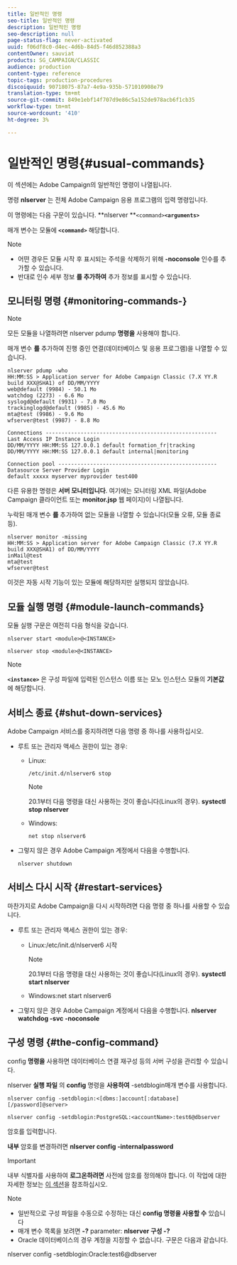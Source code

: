 ```yaml
---
title: 일반적인 명령
seo-title: 일반적인 명령
description: 일반적인 명령
seo-description: null
page-status-flag: never-activated
uuid: f06df8c0-d4ec-4d6b-84d5-f46d852388a3
contentOwner: sauviat
products: SG_CAMPAIGN/CLASSIC
audience: production
content-type: reference
topic-tags: production-procedures
discoiquuid: 90718075-87a7-4e9a-935b-571010908e79
translation-type: tm+mt
source-git-commit: 849e1ebf14f707d9e86c5a152de978acb6f1cb35
workflow-type: tm+mt
source-wordcount: '410'
ht-degree: 3%

---
```



# 일반적인 명령{#usual-commands}

이 섹션에는 Adobe Campaign의 일반적인 명령이 나열됩니다.

명령 **nlserver** 는 전체 Adobe Campaign 응용 프로그램의 입력 명령입니다.

이 명령에는 다음 구문이 있습니다. **nlserver **`<command>`****`<arguments>`****

매개 변수는 모듈에 **`<command>`** 해당합니다.

>[!NOTE]
>
>* 어떤 경우든 모듈 시작 후 표시되는 주석을 삭제하기 위해 **-noconsole** 인수를 추가할 수 있습니다.
>* 반대로 인수 세부 정보 **를 추가하여** 추가 정보를 표시할 수 있습니다.

>



## 모니터링 명령 {#monitoring-commands-}

>[!NOTE]
>
>모든 모듈을 나열하려면 nlserver pdump **명령을** 사용해야 합니다.

매개 변수 **를** 추가하여 진행 중인 연결(데이터베이스 및 응용 프로그램)을 나열할 수 있습니다.

```
nlserver pdump -who
HH:MM:SS > Application server for Adobe Campaign Classic (7.X YY.R build XXX@SHA1) of DD/MM/YYYY
web@default (9984) - 50.1 Mo
watchdog (2273) - 6.6 Mo
syslogd@default (9931) - 7.0 Mo
trackinglogd@default (9985) - 45.6 Mo
mta@test (9986) - 9.6 Mo
wfserver@test (9987) - 8.8 Mo

Connections ------------------------------------------------------
Last Access IP Instance Login 
DD/MM/YYYY HH:MM:SS 127.0.0.1 default formation_fr|tracking
DD/MM/YYYY HH:MM:SS 127.0.0.1 default internal|monitoring

Connection pool --------------------------------------------------
Datasource Server Provider Login 
default xxxxx myserver myprovider test400
```

다른 유용한 명령은 **서버 모니터입니다**. 여기에는 모니터링 XML 파일(Adobe Campaign 클라이언트 또는 **monitor.jsp** 웹 페이지)이 나열됩니다.

누락된 매개 변수 **를** 추가하여 없는 모듈을 나열할 수 있습니다(모듈 오류, 모듈 종료 등).

```
nlserver monitor -missing
HH:MM:SS > Application server for Adobe Campaign Classic (7.X YY.R build XXX@SHA1) of DD/MM/YYYY
inMail@test
mta@test
wfserver@test
```

이것은 자동 시작 기능이 있는 모듈에 해당하지만 실행되지 않았습니다.

## 모듈 실행 명령 {#module-launch-commands}

모듈 실행 구문은 여전히 다음 형식을 갖습니다.

```
nlserver start <module>@<INSTANCE>
```

```
nlserver stop <module>@<INSTANCE>
```

>[!NOTE]
>
>**`<instance>`** 은 구성 파일에 입력된 인스턴스 이름 또는 모노 인스턴스 모듈의 **기본값** 에 해당합니다.

## 서비스 종료 {#shut-down-services}

Adobe Campaign 서비스를 중지하려면 다음 명령 중 하나를 사용하십시오.

* 루트 또는 관리자 액세스 권한이 있는 경우:

   * Linux:

      ```
      /etc/init.d/nlserver6 stop
      ```

      >[!NOTE]
      >
      >20.1부터 다음 명령을 대신 사용하는 것이 좋습니다(Linux의 경우). **systectl stop nlserver**

   * Windows:

      ```
      net stop nlserver6
      ```

* 그렇지 않은 경우 Adobe Campaign 계정에서 다음을 수행합니다.

   ```
   nlserver shutdown 
   ```

## 서비스 다시 시작 {#restart-services}

마찬가지로 Adobe Campaign을 다시 시작하려면 다음 명령 중 하나를 사용할 수 있습니다.

* 루트 또는 관리자 액세스 권한이 있는 경우:

   * Linux:/etc/init.d/nlserver6 시작

      >[!NOTE]
      >
      >20.1부터 다음 명령을 대신 사용하는 것이 좋습니다(Linux의 경우). **systectl start nlserver**

   * Windows:net start nlserver6

* 그렇지 않은 경우 Adobe Campaign 계정에서 다음을 수행합니다. **nlserver watchdog -svc -noconsole**

## 구성 명령 {#the-config-command}

config **명령을** 사용하면 데이터베이스 연결 재구성 등의 서버 구성을 관리할 수 있습니다.

nlserver **실행 파일** 의 **config** 명령을 **사용하여** -setdblogin매개 변수를 사용합니다.

```
nlserver config -setdblogin:<[dbms:]account[:database][/password]@server>
```

```
nlserver config -setdblogin:PostgreSQL:<accountName>:test6@dbserver
```

암호를 입력합니다.

**내부** 암호를 변경하려면 **nlserver config -internalpassword**

>[!IMPORTANT]
>
>내부 식별자를 사용하여 **로그온하려면** 사전에 암호를 정의해야 합니다. 이 작업에 대한 자세한 정보는 [이 섹션](../../installation/using/campaign-server-configuration.md#internal-identifier)을 참조하십시오.

>[!NOTE]
>
>* 일반적으로 구성 파일을 수동으로 수정하는 대신 **config 명령을 사용할 수** 있습니다
>* 매개 변수 목록을 보려면 **-?** parameter: **nlserver 구성 -?**
>* Oracle 데이터베이스의 경우 계정을 지정할 수 없습니다. 구문은 다음과 같습니다.

>
>  
nlserver config -setdblogin:Oracle:test6@dbserver

